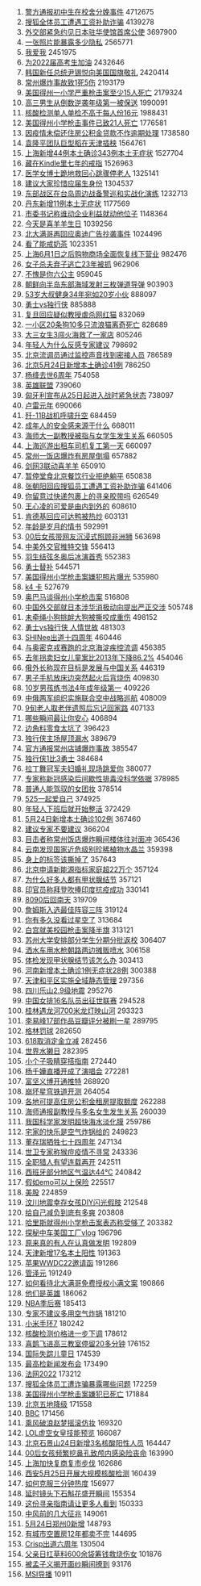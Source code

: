 1. [警方通报初中生在校舍分娩事件](https://s.weibo.com//weibo?q=%23%E8%AD%A6%E6%96%B9%E9%80%9A%E6%8A%A5%E5%88%9D%E4%B8%AD%E7%94%9F%E5%9C%A8%E6%A0%A1%E8%88%8D%E5%88%86%E5%A8%A9%E4%BA%8B%E4%BB%B6%23&Refer=top) 4712675
2. [搜狐全体员工遭遇工资补助诈骗](https://s.weibo.com//weibo?q=%23%E6%90%9C%E7%8B%90%E5%85%A8%E4%BD%93%E5%91%98%E5%B7%A5%E9%81%AD%E9%81%87%E5%B7%A5%E8%B5%84%E8%A1%A5%E5%8A%A9%E8%AF%88%E9%AA%97%23&Refer=top) 4139278
3. [外交部紧急约见日本驻华使馆首席公使](https://s.weibo.com//weibo?q=%23%E5%A4%96%E4%BA%A4%E9%83%A8%E7%B4%A7%E6%80%A5%E7%BA%A6%E8%A7%81%E6%97%A5%E6%9C%AC%E9%A9%BB%E5%8D%8E%E4%BD%BF%E9%A6%86%E9%A6%96%E5%B8%AD%E5%85%AC%E4%BD%BF%23&Refer=top) 3697900
4. [一张照片能暴露多少隐私](https://s.weibo.com//weibo?q=%23%E4%B8%80%E5%BC%A0%E7%85%A7%E7%89%87%E8%83%BD%E6%9A%B4%E9%9C%B2%E5%A4%9A%E5%B0%91%E9%9A%90%E7%A7%81%23&Refer=top) 2565771
5. [我爱我](https://s.weibo.com//weibo?q=%E6%88%91%E7%88%B1%E6%88%91&Refer=top) 2451975
6. [为2022届高考生加油](https://s.weibo.com//weibo?q=%23%E4%B8%BA2022%E5%B1%8A%E9%AB%98%E8%80%83%E7%94%9F%E5%8A%A0%E6%B2%B9%23&Refer=top) 2432646
7. [韩国新任总统尹锡悦向美国国旗敬礼](https://s.weibo.com//weibo?q=%23%E9%9F%A9%E5%9B%BD%E6%96%B0%E4%BB%BB%E6%80%BB%E7%BB%9F%E5%B0%B9%E9%94%A1%E6%82%A6%E5%90%91%E7%BE%8E%E5%9B%BD%E5%9B%BD%E6%97%97%E6%95%AC%E7%A4%BC%23&Refer=top) 2420414
8. [常州爆炸事故致1死5伤](https://s.weibo.com//weibo?q=%23%E5%B8%B8%E5%B7%9E%E7%88%86%E7%82%B8%E4%BA%8B%E6%95%85%E8%87%B41%E6%AD%BB5%E4%BC%A4%23&Refer=top) 2193179
9. [美国得州一小学严重枪击案至少15人死亡](https://s.weibo.com//weibo?q=%23%E7%BE%8E%E5%9B%BD%E5%BE%97%E5%B7%9E%E4%B8%80%E5%B0%8F%E5%AD%A6%E4%B8%A5%E9%87%8D%E6%9E%AA%E5%87%BB%E6%A1%88%E8%87%B3%E5%B0%9115%E4%BA%BA%E6%AD%BB%E4%BA%A1%23&Refer=top) 2179324
10. [高三男生从倒数逆袭年级第一被保送](https://s.weibo.com//weibo?q=%23%E9%AB%98%E4%B8%89%E7%94%B7%E7%94%9F%E4%BB%8E%E5%80%92%E6%95%B0%E9%80%86%E8%A2%AD%E5%B9%B4%E7%BA%A7%E7%AC%AC%E4%B8%80%E8%A2%AB%E4%BF%9D%E9%80%81%23&Refer=top) 1990091
11. [核酸检测单人单检不高于每人份16元](https://s.weibo.com//weibo?q=%23%E6%A0%B8%E9%85%B8%E6%A3%80%E6%B5%8B%E5%8D%95%E4%BA%BA%E5%8D%95%E6%A3%80%E4%B8%8D%E9%AB%98%E4%BA%8E%E6%AF%8F%E4%BA%BA%E4%BB%BD16%E5%85%83%23&Refer=top) 1988431
12. [美国得州小学枪击事件已致21人死亡](https://s.weibo.com//weibo?q=%23%E7%BE%8E%E5%9B%BD%E5%BE%97%E5%B7%9E%E5%B0%8F%E5%AD%A6%E6%9E%AA%E5%87%BB%E4%BA%8B%E4%BB%B6%E5%B7%B2%E8%87%B421%E4%BA%BA%E6%AD%BB%E4%BA%A1%23&Refer=top) 1776581
13. [因疫情未偿还住房公积金贷款不作逾期处理](https://s.weibo.com//weibo?q=%23%E5%9B%A0%E7%96%AB%E6%83%85%E6%9C%AA%E5%81%BF%E8%BF%98%E4%BD%8F%E6%88%BF%E5%85%AC%E7%A7%AF%E9%87%91%E8%B4%B7%E6%AC%BE%E4%B8%8D%E4%BD%9C%E9%80%BE%E6%9C%9F%E5%A4%84%E7%90%86%23&Refer=top) 1738580
14. [袁隆平团队巨型稻在天津插秧](https://s.weibo.com//weibo?q=%23%E8%A2%81%E9%9A%86%E5%B9%B3%E5%9B%A2%E9%98%9F%E5%B7%A8%E5%9E%8B%E7%A8%BB%E5%9C%A8%E5%A4%A9%E6%B4%A5%E6%8F%92%E7%A7%A7%23&Refer=top) 1564761
15. [上海新增44例本土确诊343例本土无症状](https://s.weibo.com//weibo?q=%23%E4%B8%8A%E6%B5%B7%E6%96%B0%E5%A2%9E44%E4%BE%8B%E6%9C%AC%E5%9C%9F%E7%A1%AE%E8%AF%8A343%E4%BE%8B%E6%9C%AC%E5%9C%9F%E6%97%A0%E7%97%87%E7%8A%B6%23&Refer=top) 1527704
16. [藏在Kindle里七年的戒指](https://s.weibo.com//weibo?q=%E8%97%8F%E5%9C%A8Kindle%E9%87%8C%E4%B8%83%E5%B9%B4%E7%9A%84%E6%88%92%E6%8C%87&Refer=top) 1526963
17. [医学女博士跪地救回心跳骤停老人](https://s.weibo.com//weibo?q=%23%E5%8C%BB%E5%AD%A6%E5%A5%B3%E5%8D%9A%E5%A3%AB%E8%B7%AA%E5%9C%B0%E6%95%91%E5%9B%9E%E5%BF%83%E8%B7%B3%E9%AA%A4%E5%81%9C%E8%80%81%E4%BA%BA%23&Refer=top) 1325141
18. [建议大家珍惜应届生身份](https://s.weibo.com//weibo?q=%23%E5%BB%BA%E8%AE%AE%E5%A4%A7%E5%AE%B6%E7%8F%8D%E6%83%9C%E5%BA%94%E5%B1%8A%E7%94%9F%E8%BA%AB%E4%BB%BD%23&Refer=top) 1304537
19. [东部战区在台岛周边战备警巡和实战化演练](https://s.weibo.com//weibo?q=%23%E4%B8%9C%E9%83%A8%E6%88%98%E5%8C%BA%E5%9C%A8%E5%8F%B0%E5%B2%9B%E5%91%A8%E8%BE%B9%E6%88%98%E5%A4%87%E8%AD%A6%E5%B7%A1%E5%92%8C%E5%AE%9E%E6%88%98%E5%8C%96%E6%BC%94%E7%BB%83%23&Refer=top) 1232713
20. [丹东新增11例本土无症状](https://s.weibo.com//weibo?q=%23%E4%B8%B9%E4%B8%9C%E6%96%B0%E5%A2%9E11%E4%BE%8B%E6%9C%AC%E5%9C%9F%E6%97%A0%E7%97%87%E7%8A%B6%23&Refer=top) 1177569
21. [市委书记称谁动企业利益就动他位子](https://s.weibo.com//weibo?q=%23%E5%B8%82%E5%A7%94%E4%B9%A6%E8%AE%B0%E7%A7%B0%E8%B0%81%E5%8A%A8%E4%BC%81%E4%B8%9A%E5%88%A9%E7%9B%8A%E5%B0%B1%E5%8A%A8%E4%BB%96%E4%BD%8D%E5%AD%90%23&Refer=top) 1148364
22. [今天是喜羊羊生日](https://s.weibo.com//weibo?q=%23%E4%BB%8A%E5%A4%A9%E6%98%AF%E5%96%9C%E7%BE%8A%E7%BE%8A%E7%94%9F%E6%97%A5%23&Refer=top) 1039256
23. [北大满哥再回应奥迪广告抄袭事件](https://s.weibo.com//weibo?q=%23%E5%8C%97%E5%A4%A7%E6%BB%A1%E5%93%A5%E5%86%8D%E5%9B%9E%E5%BA%94%E5%A5%A5%E8%BF%AA%E5%B9%BF%E5%91%8A%E6%8A%84%E8%A2%AD%E4%BA%8B%E4%BB%B6%23&Refer=top) 1024496
24. [看了能戒奶茶](https://s.weibo.com//weibo?q=%23%E7%9C%8B%E4%BA%86%E8%83%BD%E6%88%92%E5%A5%B6%E8%8C%B6%23&Refer=top) 1023351
25. [上海6月1日之后购物商场全面恢复线下营业](https://s.weibo.com//weibo?q=%23%E4%B8%8A%E6%B5%B76%E6%9C%881%E6%97%A5%E4%B9%8B%E5%90%8E%E8%B4%AD%E7%89%A9%E5%95%86%E5%9C%BA%E5%85%A8%E9%9D%A2%E6%81%A2%E5%A4%8D%E7%BA%BF%E4%B8%8B%E8%90%A5%E4%B8%9A%23&Refer=top) 982476
26. [女子杀夫弃子逃亡23年被抓](https://s.weibo.com//weibo?q=%23%E5%A5%B3%E5%AD%90%E6%9D%80%E5%A4%AB%E5%BC%83%E5%AD%90%E9%80%83%E4%BA%A123%E5%B9%B4%E8%A2%AB%E6%8A%93%23&Refer=top) 962906
27. [不愧是你六公主](https://s.weibo.com//weibo?q=%23%E4%B8%8D%E6%84%A7%E6%98%AF%E4%BD%A0%E5%85%AD%E5%85%AC%E4%B8%BB%23&Refer=top) 959045
28. [朝鲜向半岛东部海域发射三枚弹道导弹](https://s.weibo.com//weibo?q=%23%E6%9C%9D%E9%B2%9C%E5%90%91%E5%8D%8A%E5%B2%9B%E4%B8%9C%E9%83%A8%E6%B5%B7%E5%9F%9F%E5%8F%91%E5%B0%84%E4%B8%89%E6%9E%9A%E5%BC%B9%E9%81%93%E5%AF%BC%E5%BC%B9%23&Refer=top) 903903
29. [53岁大叔健身34年宛如20岁小伙](https://s.weibo.com//weibo?q=%2353%E5%B2%81%E5%A4%A7%E5%8F%94%E5%81%A5%E8%BA%AB34%E5%B9%B4%E5%AE%9B%E5%A6%8220%E5%B2%81%E5%B0%8F%E4%BC%99%23&Refer=top) 888097
30. [勇士vs独行侠](https://s.weibo.com//weibo?q=%23%E5%8B%87%E5%A3%ABvs%E7%8B%AC%E8%A1%8C%E4%BE%A0%23&Refer=top) 885888
31. [复旦回应疑似教授虐杀网红猫](https://s.weibo.com//weibo?q=%23%E5%A4%8D%E6%97%A6%E5%9B%9E%E5%BA%94%E7%96%91%E4%BC%BC%E6%95%99%E6%8E%88%E8%99%90%E6%9D%80%E7%BD%91%E7%BA%A2%E7%8C%AB%23&Refer=top) 832069
32. [一小区20条狗10多只流浪猫离奇死亡](https://s.weibo.com//weibo?q=%23%E4%B8%80%E5%B0%8F%E5%8C%BA20%E6%9D%A1%E7%8B%9710%E5%A4%9A%E5%8F%AA%E6%B5%81%E6%B5%AA%E7%8C%AB%E7%A6%BB%E5%A5%87%E6%AD%BB%E4%BA%A1%23&Refer=top) 828689
33. [大三女生3闯火海救了一家店](https://s.weibo.com//weibo?q=%23%E5%A4%A7%E4%B8%89%E5%A5%B3%E7%94%9F3%E9%97%AF%E7%81%AB%E6%B5%B7%E6%95%91%E4%BA%86%E4%B8%80%E5%AE%B6%E5%BA%97%23&Refer=top) 805246
34. [年轻人为什么反感专家建议](https://s.weibo.com//weibo?q=%23%E5%B9%B4%E8%BD%BB%E4%BA%BA%E4%B8%BA%E4%BB%80%E4%B9%88%E5%8F%8D%E6%84%9F%E4%B8%93%E5%AE%B6%E5%BB%BA%E8%AE%AE%23&Refer=top) 798692
35. [北京流调员通过监控声音找到密接人员](https://s.weibo.com//weibo?q=%23%E5%8C%97%E4%BA%AC%E6%B5%81%E8%B0%83%E5%91%98%E9%80%9A%E8%BF%87%E7%9B%91%E6%8E%A7%E5%A3%B0%E9%9F%B3%E6%89%BE%E5%88%B0%E5%AF%86%E6%8E%A5%E4%BA%BA%E5%91%98%23&Refer=top) 786589
36. [北京5月24日新增本土确诊41例](https://s.weibo.com//weibo?q=%23%E5%8C%97%E4%BA%AC5%E6%9C%8824%E6%97%A5%E6%96%B0%E5%A2%9E%E6%9C%AC%E5%9C%9F%E7%A1%AE%E8%AF%8A41%E4%BE%8B%23&Refer=top) 786250
37. [杨绛去世6周年](https://s.weibo.com//weibo?q=%23%E6%9D%A8%E7%BB%9B%E5%8E%BB%E4%B8%966%E5%91%A8%E5%B9%B4%23&Refer=top) 754058
38. [英雄联盟](https://s.weibo.com//weibo?q=%23%E8%8B%B1%E9%9B%84%E8%81%94%E7%9B%9F%23&Refer=top) 739060
39. [匈牙利宣布从25日起进入战时紧急状态](https://s.weibo.com//weibo?q=%23%E5%8C%88%E7%89%99%E5%88%A9%E5%AE%A3%E5%B8%83%E4%BB%8E25%E6%97%A5%E8%B5%B7%E8%BF%9B%E5%85%A5%E6%88%98%E6%97%B6%E7%B4%A7%E6%80%A5%E7%8A%B6%E6%80%81%23&Refer=top) 738097
40. [卢雷元年](https://s.weibo.com//weibo?q=%E5%8D%A2%E9%9B%B7%E5%85%83%E5%B9%B4&Refer=top) 690066
41. [歼-11B战机呼啸升空](https://s.weibo.com//weibo?q=%23%E6%AD%BC-11B%E6%88%98%E6%9C%BA%E5%91%BC%E5%95%B8%E5%8D%87%E7%A9%BA%23&Refer=top) 684459
42. [成年人的安全感来源于什么](https://s.weibo.com//weibo?q=%23%E6%88%90%E5%B9%B4%E4%BA%BA%E7%9A%84%E5%AE%89%E5%85%A8%E6%84%9F%E6%9D%A5%E6%BA%90%E4%BA%8E%E4%BB%80%E4%B9%88%23&Refer=top) 668011
43. [海师大一副教授被指与女学生发生关系](https://s.weibo.com//weibo?q=%23%E6%B5%B7%E5%B8%88%E5%A4%A7%E4%B8%80%E5%89%AF%E6%95%99%E6%8E%88%E8%A2%AB%E6%8C%87%E4%B8%8E%E5%A5%B3%E5%AD%A6%E7%94%9F%E5%8F%91%E7%94%9F%E5%85%B3%E7%B3%BB%23&Refer=top) 660505
44. [上海巡游出租车司机复工第一天](https://s.weibo.com//weibo?q=%23%E4%B8%8A%E6%B5%B7%E5%B7%A1%E6%B8%B8%E5%87%BA%E7%A7%9F%E8%BD%A6%E5%8F%B8%E6%9C%BA%E5%A4%8D%E5%B7%A5%E7%AC%AC%E4%B8%80%E5%A4%A9%23&Refer=top) 660097
45. [常州一饭店爆炸有房屋倒塌](https://s.weibo.com//weibo?q=%23%E5%B8%B8%E5%B7%9E%E4%B8%80%E9%A5%AD%E5%BA%97%E7%88%86%E7%82%B8%E6%9C%89%E6%88%BF%E5%B1%8B%E5%80%92%E5%A1%8C%23&Refer=top) 657882
46. [剑网3联动喜羊羊](https://s.weibo.com//weibo?q=%23%E5%89%91%E7%BD%913%E8%81%94%E5%8A%A8%E5%96%9C%E7%BE%8A%E7%BE%8A%23&Refer=top) 650910
47. [暂停堂食北京餐饮行业拒绝躺平](https://s.weibo.com//weibo?q=%23%E6%9A%82%E5%81%9C%E5%A0%82%E9%A3%9F%E5%8C%97%E4%BA%AC%E9%A4%90%E9%A5%AE%E8%A1%8C%E4%B8%9A%E6%8B%92%E7%BB%9D%E8%BA%BA%E5%B9%B3%23&Refer=top) 650838
48. [张朝阳回应搜狐员工遭遇工资补助诈骗](https://s.weibo.com//weibo?q=%23%E5%BC%A0%E6%9C%9D%E9%98%B3%E5%9B%9E%E5%BA%94%E6%90%9C%E7%8B%90%E5%91%98%E5%B7%A5%E9%81%AD%E9%81%87%E5%B7%A5%E8%B5%84%E8%A1%A5%E5%8A%A9%E8%AF%88%E9%AA%97%23&Refer=top) 641406
49. [你留意过快递包裹上的寻亲胶带吗](https://s.weibo.com//weibo?q=%23%E4%BD%A0%E7%95%99%E6%84%8F%E8%BF%87%E5%BF%AB%E9%80%92%E5%8C%85%E8%A3%B9%E4%B8%8A%E7%9A%84%E5%AF%BB%E4%BA%B2%E8%83%B6%E5%B8%A6%E5%90%97%23&Refer=top) 626549
50. [王心凌的可爱是由内到外的](https://s.weibo.com//weibo?q=%23%E7%8E%8B%E5%BF%83%E5%87%8C%E7%9A%84%E5%8F%AF%E7%88%B1%E6%98%AF%E7%94%B1%E5%86%85%E5%88%B0%E5%A4%96%E7%9A%84%23&Refer=top) 608610
51. [肯德基回应可达鸭被热炒](https://s.weibo.com//weibo?q=%23%E8%82%AF%E5%BE%B7%E5%9F%BA%E5%9B%9E%E5%BA%94%E5%8F%AF%E8%BE%BE%E9%B8%AD%E8%A2%AB%E7%83%AD%E7%82%92%23&Refer=top) 603131
52. [年龄是岁月的情书](https://s.weibo.com//weibo?q=%23%E5%B9%B4%E9%BE%84%E6%98%AF%E5%B2%81%E6%9C%88%E7%9A%84%E6%83%85%E4%B9%A6%23&Refer=top) 592991
53. [00后女孩带网友沉浸式照顾非洲狮](https://s.weibo.com//weibo?q=%2300%E5%90%8E%E5%A5%B3%E5%AD%A9%E5%B8%A6%E7%BD%91%E5%8F%8B%E6%B2%89%E6%B5%B8%E5%BC%8F%E7%85%A7%E9%A1%BE%E9%9D%9E%E6%B4%B2%E7%8B%AE%23&Refer=top) 563698
54. [中美外交官推特交锋](https://s.weibo.com//weibo?q=%23%E4%B8%AD%E7%BE%8E%E5%A4%96%E4%BA%A4%E5%AE%98%E6%8E%A8%E7%89%B9%E4%BA%A4%E9%94%8B%23&Refer=top) 556413
55. [羽生结弦冬奥后冰演首秀](https://s.weibo.com//weibo?q=%23%E7%BE%BD%E7%94%9F%E7%BB%93%E5%BC%A6%E5%86%AC%E5%A5%A5%E5%90%8E%E5%86%B0%E6%BC%94%E9%A6%96%E7%A7%80%23&Refer=top) 552383
56. [勇士替补](https://s.weibo.com//weibo?q=%23%E5%8B%87%E5%A3%AB%E6%9B%BF%E8%A1%A5%23&Refer=top) 544571
57. [美国得州小学枪击案嫌犯照片曝光](https://s.weibo.com//weibo?q=%23%E7%BE%8E%E5%9B%BD%E5%BE%97%E5%B7%9E%E5%B0%8F%E5%AD%A6%E6%9E%AA%E5%87%BB%E6%A1%88%E5%AB%8C%E7%8A%AF%E7%85%A7%E7%89%87%E6%9B%9D%E5%85%89%23&Refer=top) 535980
58. [k4 卡](https://s.weibo.com//weibo?q=k4%20%E5%8D%A1&Refer=top) 527679
59. [奥巴马谈得州小学枪击案](https://s.weibo.com//weibo?q=%23%E5%A5%A5%E5%B7%B4%E9%A9%AC%E8%B0%88%E5%BE%97%E5%B7%9E%E5%B0%8F%E5%AD%A6%E6%9E%AA%E5%87%BB%E6%A1%88%23&Refer=top) 516808
60. [中国外交部就日本涉华消极动向提出严正交涉](https://s.weibo.com//weibo?q=%23%E4%B8%AD%E5%9B%BD%E5%A4%96%E4%BA%A4%E9%83%A8%E5%B0%B1%E6%97%A5%E6%9C%AC%E6%B6%89%E5%8D%8E%E6%B6%88%E6%9E%81%E5%8A%A8%E5%90%91%E6%8F%90%E5%87%BA%E4%B8%A5%E6%AD%A3%E4%BA%A4%E6%B6%89%23&Refer=top) 505748
61. [未牵绳小狗挑衅大狗被撕咬成重伤](https://s.weibo.com//weibo?q=%23%E6%9C%AA%E7%89%B5%E7%BB%B3%E5%B0%8F%E7%8B%97%E6%8C%91%E8%A1%85%E5%A4%A7%E7%8B%97%E8%A2%AB%E6%92%95%E5%92%AC%E6%88%90%E9%87%8D%E4%BC%A4%23&Refer=top) 498152
62. [勇士vs独行侠 人情世故](https://s.weibo.com//weibo?q=%E5%8B%87%E5%A3%ABvs%E7%8B%AC%E8%A1%8C%E4%BE%A0%20%E4%BA%BA%E6%83%85%E4%B8%96%E6%95%85&Refer=top) 481303
63. [SHINee出道十四周年](https://s.weibo.com//weibo?q=%23SHINee%E5%87%BA%E9%81%93%E5%8D%81%E5%9B%9B%E5%91%A8%E5%B9%B4%23&Refer=top) 460446
64. [与奥密克戎赛跑的北京海淀疾控流调](https://s.weibo.com//weibo?q=%23%E4%B8%8E%E5%A5%A5%E5%AF%86%E5%85%8B%E6%88%8E%E8%B5%9B%E8%B7%91%E7%9A%84%E5%8C%97%E4%BA%AC%E6%B5%B7%E6%B7%80%E7%96%BE%E6%8E%A7%E6%B5%81%E8%B0%83%23&Refer=top) 456385
65. [去年拐卖妇女儿童案比2013年下降86.2%](https://s.weibo.com//weibo?q=%23%E5%8E%BB%E5%B9%B4%E6%8B%90%E5%8D%96%E5%A6%87%E5%A5%B3%E5%84%BF%E7%AB%A5%E6%A1%88%E6%AF%942013%E5%B9%B4%E4%B8%8B%E9%99%8D86.2%25%23&Refer=top) 454046
66. [俄外长称现在目标是发展与中国关系](https://s.weibo.com//weibo?q=%23%E4%BF%84%E5%A4%96%E9%95%BF%E7%A7%B0%E7%8E%B0%E5%9C%A8%E7%9B%AE%E6%A0%87%E6%98%AF%E5%8F%91%E5%B1%95%E4%B8%8E%E4%B8%AD%E5%9B%BD%E5%85%B3%E7%B3%BB%23&Refer=top) 446319
67. [男子手机放床边突然起火后背烧伤](https://s.weibo.com//weibo?q=%23%E7%94%B7%E5%AD%90%E6%89%8B%E6%9C%BA%E6%94%BE%E5%BA%8A%E8%BE%B9%E7%AA%81%E7%84%B6%E8%B5%B7%E7%81%AB%E5%90%8E%E8%83%8C%E7%83%A7%E4%BC%A4%23&Refer=top) 409830
68. [10岁男孩练书法4年成年级第一](https://s.weibo.com//weibo?q=%2310%E5%B2%81%E7%94%B7%E5%AD%A9%E7%BB%83%E4%B9%A6%E6%B3%954%E5%B9%B4%E6%88%90%E5%B9%B4%E7%BA%A7%E7%AC%AC%E4%B8%80%23&Refer=top) 409226
69. [中俄两军组织实施联合空中战略巡航](https://s.weibo.com//weibo?q=%23%E4%B8%AD%E4%BF%84%E4%B8%A4%E5%86%9B%E7%BB%84%E7%BB%87%E5%AE%9E%E6%96%BD%E8%81%94%E5%90%88%E7%A9%BA%E4%B8%AD%E6%88%98%E7%95%A5%E5%B7%A1%E8%88%AA%23&Refer=top) 408009
70. [9旬老人取老伴遗照后忘记回家路](https://s.weibo.com//weibo?q=%239%E6%97%AC%E8%80%81%E4%BA%BA%E5%8F%96%E8%80%81%E4%BC%B4%E9%81%97%E7%85%A7%E5%90%8E%E5%BF%98%E8%AE%B0%E5%9B%9E%E5%AE%B6%E8%B7%AF%23&Refer=top) 407133
71. [哪些瞬间最让你安心](https://s.weibo.com//weibo?q=%23%E5%93%AA%E4%BA%9B%E7%9E%AC%E9%97%B4%E6%9C%80%E8%AE%A9%E4%BD%A0%E5%AE%89%E5%BF%83%23&Refer=top) 406894
72. [边角料零食太坑了](https://s.weibo.com//weibo?q=%23%E8%BE%B9%E8%A7%92%E6%96%99%E9%9B%B6%E9%A3%9F%E5%A4%AA%E5%9D%91%E4%BA%86%23&Refer=top) 396423
73. [独行侠主场屋顶漏水](https://s.weibo.com//weibo?q=%23%E7%8B%AC%E8%A1%8C%E4%BE%A0%E4%B8%BB%E5%9C%BA%E5%B1%8B%E9%A1%B6%E6%BC%8F%E6%B0%B4%23&Refer=top) 389679
74. [官方通报常州店铺爆炸事故](https://s.weibo.com//weibo?q=%23%E5%AE%98%E6%96%B9%E9%80%9A%E6%8A%A5%E5%B8%B8%E5%B7%9E%E5%BA%97%E9%93%BA%E7%88%86%E7%82%B8%E4%BA%8B%E6%95%85%23&Refer=top) 385547
75. [独行侠1比3勇士](https://s.weibo.com//weibo?q=%23%E7%8B%AC%E8%A1%8C%E4%BE%A01%E6%AF%943%E5%8B%87%E5%A3%AB%23&Refer=top) 384684
76. [拉丁舞冠军夫妇婚礼现场跳爱你](https://s.weibo.com//weibo?q=%23%E6%8B%89%E4%B8%81%E8%88%9E%E5%86%A0%E5%86%9B%E5%A4%AB%E5%A6%87%E5%A9%9A%E7%A4%BC%E7%8E%B0%E5%9C%BA%E8%B7%B3%E7%88%B1%E4%BD%A0%23&Refer=top) 380077
77. [专家称新冠感染后间歇性排毒没科学依据](https://s.weibo.com//weibo?q=%23%E4%B8%93%E5%AE%B6%E7%A7%B0%E6%96%B0%E5%86%A0%E6%84%9F%E6%9F%93%E5%90%8E%E9%97%B4%E6%AD%87%E6%80%A7%E6%8E%92%E6%AF%92%E6%B2%A1%E7%A7%91%E5%AD%A6%E4%BE%9D%E6%8D%AE%23&Refer=top) 378985
78. [普通人能驾驭的女团妆](https://s.weibo.com//weibo?q=%23%E6%99%AE%E9%80%9A%E4%BA%BA%E8%83%BD%E9%A9%BE%E9%A9%AD%E7%9A%84%E5%A5%B3%E5%9B%A2%E5%A6%86%23&Refer=top) 378514
79. [525一起爱自己](https://s.weibo.com//weibo?q=%23525%E4%B8%80%E8%B5%B7%E7%88%B1%E8%87%AA%E5%B7%B1%23&Refer=top) 374925
80. [年轻人下班后就开始整活](https://s.weibo.com//weibo?q=%23%E5%B9%B4%E8%BD%BB%E4%BA%BA%E4%B8%8B%E7%8F%AD%E5%90%8E%E5%B0%B1%E5%BC%80%E5%A7%8B%E6%95%B4%E6%B4%BB%23&Refer=top) 372429
81. [5月24日新增本土确诊102例](https://s.weibo.com//weibo?q=%235%E6%9C%8824%E6%97%A5%E6%96%B0%E5%A2%9E%E6%9C%AC%E5%9C%9F%E7%A1%AE%E8%AF%8A102%E4%BE%8B%23&Refer=top) 367460
82. [建议专家不要建议](https://s.weibo.com//weibo?q=%23%E5%BB%BA%E8%AE%AE%E4%B8%93%E5%AE%B6%E4%B8%8D%E8%A6%81%E5%BB%BA%E8%AE%AE%23&Refer=top) 366204
83. [目击者称常州饭店爆炸瞬间楼体往对面冲](https://s.weibo.com//weibo?q=%23%E7%9B%AE%E5%87%BB%E8%80%85%E7%A7%B0%E5%B8%B8%E5%B7%9E%E9%A5%AD%E5%BA%97%E7%88%86%E7%82%B8%E7%9E%AC%E9%97%B4%E6%A5%BC%E4%BD%93%E5%BE%80%E5%AF%B9%E9%9D%A2%E5%86%B2%23&Refer=top) 365436
84. [云南发现国家近危级别珍稀植物水晶兰](https://s.weibo.com//weibo?q=%23%E4%BA%91%E5%8D%97%E5%8F%91%E7%8E%B0%E5%9B%BD%E5%AE%B6%E8%BF%91%E5%8D%B1%E7%BA%A7%E5%88%AB%E7%8F%8D%E7%A8%80%E6%A4%8D%E7%89%A9%E6%B0%B4%E6%99%B6%E5%85%B0%23&Refer=top) 359398
85. [身上的标签该撕掉了](https://s.weibo.com//weibo?q=%23%E8%BA%AB%E4%B8%8A%E7%9A%84%E6%A0%87%E7%AD%BE%E8%AF%A5%E6%92%95%E6%8E%89%E4%BA%86%23&Refer=top) 357643
86. [北京申请新能源指标家庭超22万个](https://s.weibo.com//weibo?q=%23%E5%8C%97%E4%BA%AC%E7%94%B3%E8%AF%B7%E6%96%B0%E8%83%BD%E6%BA%90%E6%8C%87%E6%A0%87%E5%AE%B6%E5%BA%AD%E8%B6%8522%E4%B8%87%E4%B8%AA%23&Refer=top) 357124
87. [为什么好多人都有甲状腺结节](https://s.weibo.com//weibo?q=%23%E4%B8%BA%E4%BB%80%E4%B9%88%E5%A5%BD%E5%A4%9A%E4%BA%BA%E9%83%BD%E6%9C%89%E7%94%B2%E7%8A%B6%E8%85%BA%E7%BB%93%E8%8A%82%23&Refer=top) 357121
88. [印官员称拜登吹捧印度抗疫成功](https://s.weibo.com//weibo?q=%23%E5%8D%B0%E5%AE%98%E5%91%98%E7%A7%B0%E6%8B%9C%E7%99%BB%E5%90%B9%E6%8D%A7%E5%8D%B0%E5%BA%A6%E6%8A%97%E7%96%AB%E6%88%90%E5%8A%9F%23&Refer=top) 330141
89. [8090后回南天](https://s.weibo.com//weibo?q=%238090%E5%90%8E%E5%9B%9E%E5%8D%97%E5%A4%A9%23&Refer=top) 319709
90. [詹姆斯入选最佳阵容三阵](https://s.weibo.com//weibo?q=%23%E8%A9%B9%E5%A7%86%E6%96%AF%E5%85%A5%E9%80%89%E6%9C%80%E4%BD%B3%E9%98%B5%E5%AE%B9%E4%B8%89%E9%98%B5%23&Refer=top) 319124
91. [你有多久没看过星空了](https://s.weibo.com//weibo?q=%23%E4%BD%A0%E6%9C%89%E5%A4%9A%E4%B9%85%E6%B2%A1%E7%9C%8B%E8%BF%87%E6%98%9F%E7%A9%BA%E4%BA%86%23&Refer=top) 313684
92. [白宫就美校园枪击案降半旗](https://s.weibo.com//weibo?q=%23%E7%99%BD%E5%AE%AB%E5%B0%B1%E7%BE%8E%E6%A0%A1%E5%9B%AD%E6%9E%AA%E5%87%BB%E6%A1%88%E9%99%8D%E5%8D%8A%E6%97%97%23&Refer=top) 313121
93. [苏州大学安排部分学生分期分批返校](https://s.weibo.com//weibo?q=%23%E8%8B%8F%E5%B7%9E%E5%A4%A7%E5%AD%A6%E5%AE%89%E6%8E%92%E9%83%A8%E5%88%86%E5%AD%A6%E7%94%9F%E5%88%86%E6%9C%9F%E5%88%86%E6%89%B9%E8%BF%94%E6%A0%A1%23&Refer=top) 306407
94. [洒水车用水枪朝路两边摊贩喷水](https://s.weibo.com//weibo?q=%23%E6%B4%92%E6%B0%B4%E8%BD%A6%E7%94%A8%E6%B0%B4%E6%9E%AA%E6%9C%9D%E8%B7%AF%E4%B8%A4%E8%BE%B9%E6%91%8A%E8%B4%A9%E5%96%B7%E6%B0%B4%23&Refer=top) 306158
95. [体检发现甲状腺结节该怎么办](https://s.weibo.com//weibo?q=%23%E4%BD%93%E6%A3%80%E5%8F%91%E7%8E%B0%E7%94%B2%E7%8A%B6%E8%85%BA%E7%BB%93%E8%8A%82%E8%AF%A5%E6%80%8E%E4%B9%88%E5%8A%9E%23&Refer=top) 303413
96. [河南新增本土确诊1例无症状28例](https://s.weibo.com//weibo?q=%23%E6%B2%B3%E5%8D%97%E6%96%B0%E5%A2%9E%E6%9C%AC%E5%9C%9F%E7%A1%AE%E8%AF%8A1%E4%BE%8B%E6%97%A0%E7%97%87%E7%8A%B628%E4%BE%8B%23&Refer=top) 300388
97. [天津和平区实施全域静态管理](https://s.weibo.com//weibo?q=%23%E5%A4%A9%E6%B4%A5%E5%92%8C%E5%B9%B3%E5%8C%BA%E5%AE%9E%E6%96%BD%E5%85%A8%E5%9F%9F%E9%9D%99%E6%80%81%E7%AE%A1%E7%90%86%23&Refer=top) 297356
98. [四川乐山2.9级地震](https://s.weibo.com//weibo?q=%23%E5%9B%9B%E5%B7%9D%E4%B9%90%E5%B1%B12.9%E7%BA%A7%E5%9C%B0%E9%9C%87%23&Refer=top) 295276
99. [中国女排16名队员出征世联赛](https://s.weibo.com//weibo?q=%23%E4%B8%AD%E5%9B%BD%E5%A5%B3%E6%8E%9216%E5%90%8D%E9%98%9F%E5%91%98%E5%87%BA%E5%BE%81%E4%B8%96%E8%81%94%E8%B5%9B%23&Refer=top) 294528
100. [桂林遇龙河700米龙灯映山河](https://s.weibo.com//weibo?q=%23%E6%A1%82%E6%9E%97%E9%81%87%E9%BE%99%E6%B2%B3700%E7%B1%B3%E9%BE%99%E7%81%AF%E6%98%A0%E5%B1%B1%E6%B2%B3%23&Refer=top) 293323
101. [李易峰17部作品豆瓣评分被刷一星](https://s.weibo.com//weibo?q=%23%E6%9D%8E%E6%98%93%E5%B3%B017%E9%83%A8%E4%BD%9C%E5%93%81%E8%B1%86%E7%93%A3%E8%AF%84%E5%88%86%E8%A2%AB%E5%88%B7%E4%B8%80%E6%98%9F%23&Refer=top) 289795
102. [格林罚球](https://s.weibo.com//weibo?q=%23%E6%A0%BC%E6%9E%97%E7%BD%9A%E7%90%83%23&Refer=top) 282650
103. [618取消定金立减](https://s.weibo.com//weibo?q=%23618%E5%8F%96%E6%B6%88%E5%AE%9A%E9%87%91%E7%AB%8B%E5%87%8F%23&Refer=top) 282456
104. [世界水獭日](https://s.weibo.com//weibo?q=%23%E4%B8%96%E7%95%8C%E6%B0%B4%E7%8D%AD%E6%97%A5%23&Refer=top) 282395
105. [小个子吸睛穿搭指南](https://s.weibo.com//weibo?q=%23%E5%B0%8F%E4%B8%AA%E5%AD%90%E5%90%B8%E7%9D%9B%E7%A9%BF%E6%90%AD%E6%8C%87%E5%8D%97%23&Refer=top) 272440
106. [杨千嬅直播开成了演唱会](https://s.weibo.com//weibo?q=%23%E6%9D%A8%E5%8D%83%E5%AC%85%E7%9B%B4%E6%92%AD%E5%BC%80%E6%88%90%E4%BA%86%E6%BC%94%E5%94%B1%E4%BC%9A%23&Refer=top) 272281
107. [富坚义博开通推特](https://s.weibo.com//weibo?q=%23%E5%AF%8C%E5%9D%9A%E4%B9%89%E5%8D%9A%E5%BC%80%E9%80%9A%E6%8E%A8%E7%89%B9%23&Refer=top) 268920
108. [崩坏星穹铁道开测](https://s.weibo.com//weibo?q=%23%E5%B4%A9%E5%9D%8F%E6%98%9F%E7%A9%B9%E9%93%81%E9%81%93%E5%BC%80%E6%B5%8B%23&Refer=top) 264054
109. [各地可提高住房公积金租房提取额度](https://s.weibo.com//weibo?q=%23%E5%90%84%E5%9C%B0%E5%8F%AF%E6%8F%90%E9%AB%98%E4%BD%8F%E6%88%BF%E5%85%AC%E7%A7%AF%E9%87%91%E7%A7%9F%E6%88%BF%E6%8F%90%E5%8F%96%E9%A2%9D%E5%BA%A6%23&Refer=top) 262288
110. [海师通报副教授与多名女生发生关系](https://s.weibo.com//weibo?q=%23%E6%B5%B7%E5%B8%88%E9%80%9A%E6%8A%A5%E5%89%AF%E6%95%99%E6%8E%88%E4%B8%8E%E5%A4%9A%E5%90%8D%E5%A5%B3%E7%94%9F%E5%8F%91%E7%94%9F%E5%85%B3%E7%B3%BB%23&Refer=top) 260039
111. [我国科学家发明超快海水淡化膜](https://s.weibo.com//weibo?q=%23%E6%88%91%E5%9B%BD%E7%A7%91%E5%AD%A6%E5%AE%B6%E5%8F%91%E6%98%8E%E8%B6%85%E5%BF%AB%E6%B5%B7%E6%B0%B4%E6%B7%A1%E5%8C%96%E8%86%9C%23&Refer=top) 259786
112. [宅家的快乐是空气炸锅给的](https://s.weibo.com//weibo?q=%23%E5%AE%85%E5%AE%B6%E7%9A%84%E5%BF%AB%E4%B9%90%E6%98%AF%E7%A9%BA%E6%B0%94%E7%82%B8%E9%94%85%E7%BB%99%E7%9A%84%23&Refer=top) 249823
113. [董存瑞牺牲七十四周年](https://s.weibo.com//weibo?q=%23%E8%91%A3%E5%AD%98%E7%91%9E%E7%89%BA%E7%89%B2%E4%B8%83%E5%8D%81%E5%9B%9B%E5%91%A8%E5%B9%B4%23&Refer=top) 247134
114. [世卫专家称猴痘疫情不寻常](https://s.weibo.com//weibo?q=%23%E4%B8%96%E5%8D%AB%E4%B8%93%E5%AE%B6%E7%A7%B0%E7%8C%B4%E7%97%98%E7%96%AB%E6%83%85%E4%B8%8D%E5%AF%BB%E5%B8%B8%23&Refer=top) 243336
115. [全职猎人有望连载再开](https://s.weibo.com//weibo?q=%23%E5%85%A8%E8%81%8C%E7%8C%8E%E4%BA%BA%E6%9C%89%E6%9C%9B%E8%BF%9E%E8%BD%BD%E5%86%8D%E5%BC%80%23&Refer=top) 242511
116. [西班牙部分地区气温达44℃](https://s.weibo.com//weibo?q=%23%E8%A5%BF%E7%8F%AD%E7%89%99%E9%83%A8%E5%88%86%E5%9C%B0%E5%8C%BA%E6%B0%94%E6%B8%A9%E8%BE%BE44%E2%84%83%23&Refer=top) 240842
117. [假如emo可以上保险](https://s.weibo.com//weibo?q=%23%E5%81%87%E5%A6%82emo%E5%8F%AF%E4%BB%A5%E4%B8%8A%E4%BF%9D%E9%99%A9%23&Refer=top) 225517
118. [美股](https://s.weibo.com//weibo?q=%E7%BE%8E%E8%82%A1&Refer=top) 224859
119. [汶川地震幸存女孩DIY闪光假肢](https://s.weibo.com//weibo?q=%23%E6%B1%B6%E5%B7%9D%E5%9C%B0%E9%9C%87%E5%B9%B8%E5%AD%98%E5%A5%B3%E5%AD%A9DIY%E9%97%AA%E5%85%89%E5%81%87%E8%82%A2%23&Refer=top) 212548
120. [给自己减负到底有多爽](https://s.weibo.com//weibo?q=%23%E7%BB%99%E8%87%AA%E5%B7%B1%E5%87%8F%E8%B4%9F%E5%88%B0%E5%BA%95%E6%9C%89%E5%A4%9A%E7%88%BD%23&Refer=top) 203808
121. [哈里斯就得州小学枪击案表态称受够了](https://s.weibo.com//weibo?q=%23%E5%93%88%E9%87%8C%E6%96%AF%E5%B0%B1%E5%BE%97%E5%B7%9E%E5%B0%8F%E5%AD%A6%E6%9E%AA%E5%87%BB%E6%A1%88%E8%A1%A8%E6%80%81%E7%A7%B0%E5%8F%97%E5%A4%9F%E4%BA%86%23&Refer=top) 203382
122. [探秘中车美国工厂vlog](https://s.weibo.com//weibo?q=%E6%8E%A2%E7%A7%98%E4%B8%AD%E8%BD%A6%E7%BE%8E%E5%9B%BD%E5%B7%A5%E5%8E%82vlog&Refer=top) 196796
123. [原来真的有人在认真做发明](https://s.weibo.com//weibo?q=%23%E5%8E%9F%E6%9D%A5%E7%9C%9F%E7%9A%84%E6%9C%89%E4%BA%BA%E5%9C%A8%E8%AE%A4%E7%9C%9F%E5%81%9A%E5%8F%91%E6%98%8E%23&Refer=top) 192809
124. [天津新增17名本土阳性](https://s.weibo.com//weibo?q=%23%E5%A4%A9%E6%B4%A5%E6%96%B0%E5%A2%9E17%E5%90%8D%E6%9C%AC%E5%9C%9F%E9%98%B3%E6%80%A7%23&Refer=top) 191363
125. [苹果WWDC22邀请函](https://s.weibo.com//weibo?q=%23%E8%8B%B9%E6%9E%9CWWDC22%E9%82%80%E8%AF%B7%E5%87%BD%23&Refer=top) 191286
126. [管泽元](https://s.weibo.com//weibo?q=%E7%AE%A1%E6%B3%BD%E5%85%83&Refer=top) 191249
127. [如何看待北大满哥免费授权小满文案](https://s.weibo.com//weibo?q=%23%E5%A6%82%E4%BD%95%E7%9C%8B%E5%BE%85%E5%8C%97%E5%A4%A7%E6%BB%A1%E5%93%A5%E5%85%8D%E8%B4%B9%E6%8E%88%E6%9D%83%E5%B0%8F%E6%BB%A1%E6%96%87%E6%A1%88%23&Refer=top) 190866
128. [他们是英雄](https://s.weibo.com//weibo?q=%E4%BB%96%E4%BB%AC%E6%98%AF%E8%8B%B1%E9%9B%84&Refer=top) 186062
129. [NBA季后赛](https://s.weibo.com//weibo?q=NBA%E5%AD%A3%E5%90%8E%E8%B5%9B&Refer=top) 185413
130. [专家不建议多用空气炸锅](https://s.weibo.com//weibo?q=%23%E4%B8%93%E5%AE%B6%E4%B8%8D%E5%BB%BA%E8%AE%AE%E5%A4%9A%E7%94%A8%E7%A9%BA%E6%B0%94%E7%82%B8%E9%94%85%23&Refer=top) 181210
131. [小米手环7](https://s.weibo.com//weibo?q=%E5%B0%8F%E7%B1%B3%E6%89%8B%E7%8E%AF7&Refer=top) 180242
132. [核酸检测价格进一步下调](https://s.weibo.com//weibo?q=%23%E6%A0%B8%E9%85%B8%E6%A3%80%E6%B5%8B%E4%BB%B7%E6%A0%BC%E8%BF%9B%E4%B8%80%E6%AD%A5%E4%B8%8B%E8%B0%83%23&Refer=top) 178612
133. [喜鹊飞进高三教室停留20多分钟](https://s.weibo.com//weibo?q=%23%E5%96%9C%E9%B9%8A%E9%A3%9E%E8%BF%9B%E9%AB%98%E4%B8%89%E6%95%99%E5%AE%A4%E5%81%9C%E7%95%9920%E5%A4%9A%E5%88%86%E9%92%9F%23&Refer=top) 176152
134. [国际失踪儿童日](https://s.weibo.com//weibo?q=%23%E5%9B%BD%E9%99%85%E5%A4%B1%E8%B8%AA%E5%84%BF%E7%AB%A5%E6%97%A5%23&Refer=top) 174539
135. [最高检新闻发布会](https://s.weibo.com//weibo?q=%23%E6%9C%80%E9%AB%98%E6%A3%80%E6%96%B0%E9%97%BB%E5%8F%91%E5%B8%83%E4%BC%9A%23&Refer=top) 173490
136. [法网2022](https://s.weibo.com//weibo?q=%23%E6%B3%95%E7%BD%912022%23&Refer=top) 173212
137. [搜狐全体员工遭诈骗暴露哪些问题](https://s.weibo.com//weibo?q=%23%E6%90%9C%E7%8B%90%E5%85%A8%E4%BD%93%E5%91%98%E5%B7%A5%E9%81%AD%E8%AF%88%E9%AA%97%E6%9A%B4%E9%9C%B2%E5%93%AA%E4%BA%9B%E9%97%AE%E9%A2%98%23&Refer=top) 172259
138. [美国得州小学枪击案嫌犯已死亡](https://s.weibo.com//weibo?q=%23%E7%BE%8E%E5%9B%BD%E5%BE%97%E5%B7%9E%E5%B0%8F%E5%AD%A6%E6%9E%AA%E5%87%BB%E6%A1%88%E5%AB%8C%E7%8A%AF%E5%B7%B2%E6%AD%BB%E4%BA%A1%23&Refer=top) 171884
139. [北京五地降级](https://s.weibo.com//weibo?q=%23%E5%8C%97%E4%BA%AC%E4%BA%94%E5%9C%B0%E9%99%8D%E7%BA%A7%23&Refer=top) 171558
140. [BBC](https://s.weibo.com//weibo?q=BBC&Refer=top) 171456
141. [乘风破浪赵梦摇滚仿妆](https://s.weibo.com//weibo?q=%23%E4%B9%98%E9%A3%8E%E7%A0%B4%E6%B5%AA%E8%B5%B5%E6%A2%A6%E6%91%87%E6%BB%9A%E4%BB%BF%E5%A6%86%23&Refer=top) 169320
142. [LOL虚空女皇技能预览](https://s.weibo.com//weibo?q=%23LOL%E8%99%9A%E7%A9%BA%E5%A5%B3%E7%9A%87%E6%8A%80%E8%83%BD%E9%A2%84%E8%A7%88%23&Refer=top) 166087
143. [北京石景山24日新增3名核酸阳性人员](https://s.weibo.com//weibo?q=%23%E5%8C%97%E4%BA%AC%E7%9F%B3%E6%99%AF%E5%B1%B124%E6%97%A5%E6%96%B0%E5%A2%9E3%E5%90%8D%E6%A0%B8%E9%85%B8%E9%98%B3%E6%80%A7%E4%BA%BA%E5%91%98%23&Refer=top) 164447
144. [00后女孩频繁挖鼻孔致颅内感染险丧命](https://s.weibo.com//weibo?q=%2300%E5%90%8E%E5%A5%B3%E5%AD%A9%E9%A2%91%E7%B9%81%E6%8C%96%E9%BC%BB%E5%AD%94%E8%87%B4%E9%A2%85%E5%86%85%E6%84%9F%E6%9F%93%E9%99%A9%E4%B8%A7%E5%91%BD%23&Refer=top) 163990
145. [上海加快复商复市步伐](https://s.weibo.com//weibo?q=%23%E4%B8%8A%E6%B5%B7%E5%8A%A0%E5%BF%AB%E5%A4%8D%E5%95%86%E5%A4%8D%E5%B8%82%E6%AD%A5%E4%BC%90%23&Refer=top) 162686
146. [西安5月25日开展大规模核酸检测](https://s.weibo.com//weibo?q=%23%E8%A5%BF%E5%AE%895%E6%9C%8825%E6%97%A5%E5%BC%80%E5%B1%95%E5%A4%A7%E8%A7%84%E6%A8%A1%E6%A0%B8%E9%85%B8%E6%A3%80%E6%B5%8B%23&Refer=top) 160439
147. [如何克服三分钟热度](https://s.weibo.com//weibo?q=%E5%A6%82%E4%BD%95%E5%85%8B%E6%9C%8D%E4%B8%89%E5%88%86%E9%92%9F%E7%83%AD%E5%BA%A6&Refer=top) 156977
148. [延时镜头下石斛花盛开瞬间](https://s.weibo.com//weibo?q=%23%E5%BB%B6%E6%97%B6%E9%95%9C%E5%A4%B4%E4%B8%8B%E7%9F%B3%E6%96%9B%E8%8A%B1%E7%9B%9B%E5%BC%80%E7%9E%AC%E9%97%B4%23&Refer=top) 155354
149. [这份寻亲指南请让更多人看到](https://s.weibo.com//weibo?q=%23%E8%BF%99%E4%BB%BD%E5%AF%BB%E4%BA%B2%E6%8C%87%E5%8D%97%E8%AF%B7%E8%AE%A9%E6%9B%B4%E5%A4%9A%E4%BA%BA%E7%9C%8B%E5%88%B0%23&Refer=top) 150333
150. [中风前的几大征兆](https://s.weibo.com//weibo?q=%23%E4%B8%AD%E9%A3%8E%E5%89%8D%E7%9A%84%E5%87%A0%E5%A4%A7%E5%BE%81%E5%85%86%23&Refer=top) 149061
151. [5月24日郑州0新增](https://s.weibo.com//weibo?q=5%E6%9C%8824%E6%97%A5%E9%83%91%E5%B7%9E0%E6%96%B0%E5%A2%9E&Refer=top) 148793
152. [有城市空置房12年都卖不完](https://s.weibo.com//weibo?q=%23%E6%9C%89%E5%9F%8E%E5%B8%82%E7%A9%BA%E7%BD%AE%E6%88%BF12%E5%B9%B4%E9%83%BD%E5%8D%96%E4%B8%8D%E5%AE%8C%23&Refer=top) 144695
153. [Crisp出道六周年](https://s.weibo.com//weibo?q=%23Crisp%E5%87%BA%E9%81%93%E5%85%AD%E5%91%A8%E5%B9%B4%23&Refer=top) 130504
154. [父亲日扛草料600余袋筹钱救烧伤女](https://s.weibo.com//weibo?q=%E7%88%B6%E4%BA%B2%E6%97%A5%E6%89%9B%E8%8D%89%E6%96%99600%E4%BD%99%E8%A2%8B%E7%AD%B9%E9%92%B1%E6%95%91%E7%83%A7%E4%BC%A4%E5%A5%B3&Refer=top) 101876
155. [被孟子义揭开面纱瞬间撩到](https://s.weibo.com//weibo?q=%23%E8%A2%AB%E5%AD%9F%E5%AD%90%E4%B9%89%E6%8F%AD%E5%BC%80%E9%9D%A2%E7%BA%B1%E7%9E%AC%E9%97%B4%E6%92%A9%E5%88%B0%23&Refer=top) 93176
156. [MSI导播](https://s.weibo.com//weibo?q=%23MSI%E5%AF%BC%E6%92%AD%23&Refer=top) 10911
